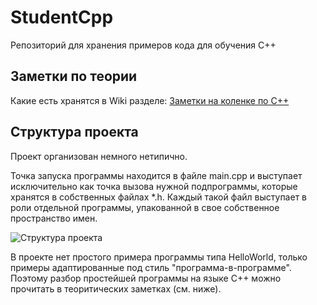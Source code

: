 # StudentCpp
Репозиторий для хранения примеров кода для обучения С++

## Заметки по теории
Какие есть хранятся в Wiki разделе: [Заметки на коленке по С++](https://github.com/StriderAJR/StudentCpp/wiki)

## Структура проекта
Проект организован немного нетипично.

Точка запуска программы находится в файле main.cpp и выступает исключительно как точка вызова нужной подпрограммы, которые хранятся в собственных файлах *.h. Каждый такой файл выступает в роли отдельной программы, упакованной в свое собственное пространство имен.

![Структура проекта](https://github.com/StriderAJR/StudentCpp/blob/master/illustr/Структура%20проекта.png)

В проекте нет простого примера программы типа HelloWorld, только примеры адаптированные под стиль "программа-в-программе". Поэтому разбор простейшей программы на языке С++ можно прочитать в теоритических заметках (см. ниже).
